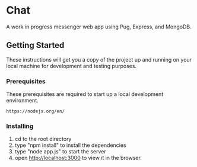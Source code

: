 # Chat

A work in progress messenger web app using Pug, Express, and MongoDB.

## Getting Started

These instructions will get you a copy of the project up and running on your local machine for development and testing purposes.

### Prerequisites

These prerequisites are required to start up a local development environment.

```
https://nodejs.org/en/
```

### Installing

1. cd to the root directory
2. type "npm install" to install the dependencies
3. type "node app.js" to start the server
4. open [http://localhost:3000](http://localhost:3000) to view it in the browser.
